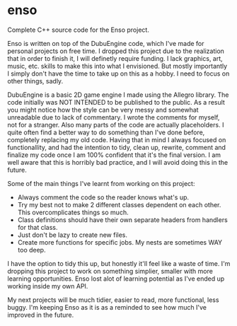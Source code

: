 # enso
Complete C++ source code for the Enso project.

Enso is written on top of the DubuEngine code, which I've made for personal projects on free time. I dropped this project due to the realization that in order to finish it, I will definetly require funding. I lack graphics, art, music, etc. skills to make this into what I envisioned. But mostly importantly I simply don't have the time to take up on this as a hobby. I need to focus on other things, sadly.

DubuEngine is a basic 2D game engine I made using the Allegro library. The code initially was NOT INTENDED to be published to the public. As a result you might notice how the style can be very messy and somewhat unreadable due to lack of commentary. I wrote the comments for myself, not for a stranger. Also many parts of the code are actually placeholders. I quite often find a better way to do something than I've done before, completely replacing my old code. Having that in mind I always focused on functionallity, and had the intention to tidy, clean up, rewrite, comment and finalize my code once I am 100% confident that it's the final version. I am well aware that this is horribly bad practice, and I will avoid doing this in the future.

Some of the main things I've learnt from working on this project:
  - Always comment the code so the reader knows what's up.
  - Try my best not to make 2 different classes dependent on each other. This overcomplicates things so much.
  - Class definitions should have their own separate headers from handlers for that class.
  - Just don't be lazy to create new files.
  - Create more functions for specific jobs. My nests are sometimes WAY too deep.
  
I have the option to tidy this up, but honestly it'll feel like a waste of time. I'm dropping this project to work on something simplier, smaller with more learning opportunities. Enso lost alot of learning potential as I've ended up working inside my own API.

My next projects will be much tidier, easier to read, more functional, less buggy. I'm keeping Enso as it is as a reminded to see how much I've improved in the future.
